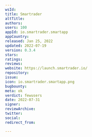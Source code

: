 ```yaml
---
wsId: 
title: Smartrader
altTitle: 
authors: 
users: 100
appId: io.smartrader.smartapp
appCountry: 
released: Jan 25, 2022
updated: 2022-07-19
version: 0.3.4
stars: 
ratings: 
reviews: 
website: https://launch.smartrader.io/
repository: 
issue: 
icon: io.smartrader.smartapp.png
bugbounty: 
meta: ok
verdict: fewusers
date: 2022-07-31
signer: 
reviewArchive: 
twitter: 
social: 
redirect_from: 

---
```


